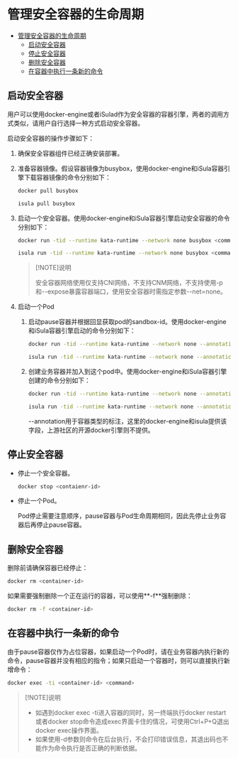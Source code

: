 # 管理安全容器的生命周期

- [管理安全容器的生命周期](#管理安全容器的生命周期)
    - [启动安全容器](#启动安全容器)
    - [停止安全容器](#停止安全容器)
    - [删除安全容器](#删除安全容器)
    - [在容器中执行一条新的命令](#在容器中执行一条新的命令)

## 启动安全容器

用户可以使用docker-engine或者iSulad作为安全容器的容器引擎，两者的调用方式类似，请用户自行选择一种方式启动安全容器。

启动安全容器的操作步骤如下：

1. 确保安全容器组件已经正确安装部署。
2. 准备容器镜像。假设容器镜像为busybox，使用docker-engine和iSula容器引擎下载容器镜像的命令分别如下：

    ```bash
    docker pull busybox
    ```

    ```bash
    isula pull busybox
    ```

3. 启动一个安全容器。使用docker-engine和iSula容器引擎启动安全容器的命令分别如下：

    ```bash
    docker run -tid --runtime kata-runtime --network none busybox <command>
    ```

    ```bash
    isula run -tid --runtime kata-runtime --network none busybox <command>
    ```

    > [!NOTE]说明
    >
    > 安全容器网络使用仅支持CNI网络，不支持CNM网络，不支持使用-p和--expose暴露容器端口，使用安全容器时需指定参数--net=none。  

4. 启动一个Pod
    1. 启动pause容器并根据回显获取pod的sandbox-id。使用docker-engine和iSula容器引擎启动的命令分别如下：

        ```bash
        docker run -tid --runtime kata-runtime --network none --annotation io.kubernetes.docker.type=podsandbox <pause-image> <command>
        ```

        ```bash
        isula run -tid --runtime kata-runtime --network none --annotation io.kubernetes.cri.container-type=sandbox <pause-image> <command>
        ```

    2. 创建业务容器并加入到这个pod中。使用docker-engine和iSula容器引擎创建的命令分别如下：

        ```bash
        docker run -tid --runtime kata-runtime --network none --annotation io.kubernetes.docker.type=container --annotation io.kubernetes.sandbox.id=<sandbox-id> busybox <command>
        ```

        ```bash
        isula run -tid --runtime kata-runtime --network none --annotation io.kubernetes.cri.container-type=container --annotation io.kubernetes.cri.sandbox-id=<sandbox-id> busybox <command>
        ```

        --annotation用于容器类型的标注，这里的docker-engine和isula提供该字段，上游社区的开源docker引擎则不提供。

## 停止安全容器

- 停止一个安全容器。

    ```bash
    docker stop <contaienr-id>
    ```

- 停止一个Pod。

    Pod停止需要注意顺序，pause容器与Pod生命周期相同，因此先停止业务容器后再停止pause容器。

## 删除安全容器

删除前请确保容器已经停止：

```bash
docker rm <container-id>
```

如果需要强制删除一个正在运行的容器，可以使用**-f**强制删除：

```bash
docker rm -f <container-id>
```

## 在容器中执行一条新的命令

由于pause容器仅作为占位容器，如果启动一个Pod时，请在业务容器内执行新的命令，pause容器并没有相应的指令；如果只启动一个容器时，则可以直接执行新增命令：

```bash
docker exec -ti <container-id> <command>
```

> [!NOTE]说明
>
> - 如遇到docker exec -ti进入容器的同时，另一终端执行docker restart或者docker stop命令造成exec界面卡住的情况，可使用Ctrl+P+Q退出docker exec操作界面。
> - 如果使用-d参数则命令在后台执行，不会打印错误信息，其退出码也不能作为命令执行是否正确的判断依据。
